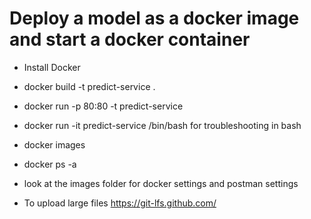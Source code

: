 # Deploy a model as a docker image and start a docker container

- Install Docker
- docker build -t predict-service . 
- docker run -p 80:80 -t predict-service
- docker run -it predict-service /bin/bash for troubleshooting in bash
-  docker images
- docker ps -a
- look at the images folder for docker settings and postman settings

- To upload large files https://git-lfs.github.com/
